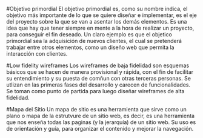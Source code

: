 #Objetivo primordial
El objetivo primordial es, como su nombre indica, el objetivo más importante de lo que se quiere diseñar e implementar, es el eje del proyecto sobre la que se van a asentar los demás elementos. Es una idea que hay que tener siempre en mente a la hora de realizar un proyecto, para conseguir el fin deseado. Un claro ejemplo es que el objetico primordial sea la adquisición de nuevos clientes, el cual se pretenderá trabajar entre otros elementos, como un diseño web que permita la interacción con clientes.

#Low fidelity wireframes
Los wireframes de baja fidelidad son esquemas básicos que se hacen de manera provisional y rápida, con el fin de facilitar su entendimiento y su puesta de comñun con otras terceras personas. Se utlizan en las primeras fases del desarrollo y carecen de funcionalidades. Se toman como punto de partida para luego diseñar wireframes de alta fidelidad. 

#Mapa del Sitio
Un mapa de sitio es una herramienta que sirve como un plano o mapa de la estrutvure de un sitio web, es decir, es una herramienta que nos enseña todas las paginas (y la jerarquía) de un sitio web. Su uso es de orientación y guía, para organizar el contenido y mejorar la navegación.
